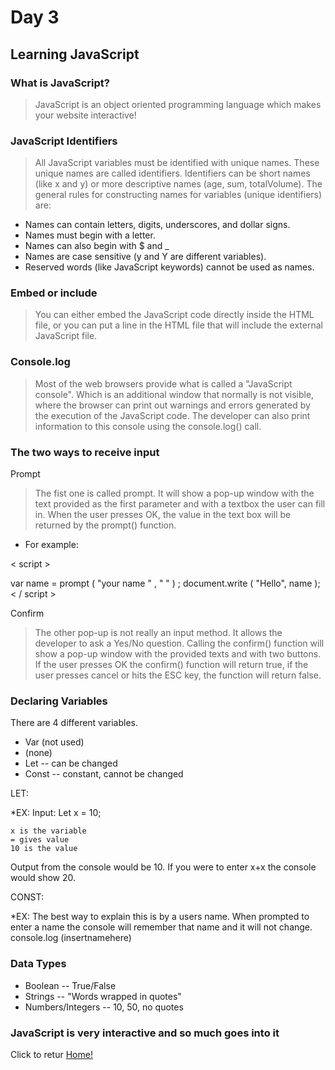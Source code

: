# Day 3

## Learning JavaScript

### What is JavaScript?

> JavaScript is an object oriented programming language which makes your website interactive!

### JavaScript Identifiers

>All JavaScript variables must be identified with unique names. These unique names are called identifiers.
Identifiers can be short names (like x and y) or more descriptive names (age, sum, totalVolume).
The general rules for constructing names for variables (unique identifiers) are:

* Names can contain letters, digits, underscores, and dollar signs.
* Names must begin with a letter.
* Names can also begin with $ and _
* Names are case sensitive (y and Y are different variables).
* Reserved words (like JavaScript keywords) cannot be used as names.

### Embed or include

>You can either embed the JavaScript code directly inside the HTML file, or you can put a line in the HTML file that will include the external JavaScript file.

### Console.log

>Most of the web browsers provide what is called a "JavaScript console". Which is an additional window that normally is not visible, where the browser can print out warnings and errors generated by the execution of the JavaScript code. The developer can also print information to this console using the console.log() call.

### The two ways to receive input

Prompt
>The fist one is called prompt. It will show a pop-up window with the text provided as the first parameter and with a textbox the user can fill in. When the user presses OK, the value in the text box will be returned by the prompt() function.

* For example:

< script >

var name = prompt ( "your name " , "  " ) ;
document.write ( "Hello", name );
< / script >

Confirm
>The other pop-up is not really an input method. It allows the developer to ask a Yes/No question. Calling the confirm() function will show a pop-up window with the provided texts and with two buttons. If the user presses OK the confirm() function will return true, if the user presses cancel or hits the ESC key, the function will return false.

### Declaring Variables

There are 4 different variables.

* Var (not used)
* (none)
* Let -- can be changed
* Const -- constant, cannot be changed

LET:

*EX:
Input: Let x = 10;

    x is the variable
    = gives value
    10 is the value
Output from the console would be 10.
If you were to enter x+x the console would show 20.

CONST:

*EX:
The best way to explain this is by a users name. When prompted to enter a name the console will remember that name and it will not change.
    console.log (insertnamehere)

### Data Types

* Boolean -- True/False
* Strings -- "Words wrapped in quotes"
* Numbers/Integers -- 10, 50, no quotes

### JavaScript is very interactive and so much goes into it

Click to retur [Home!](README.md)
